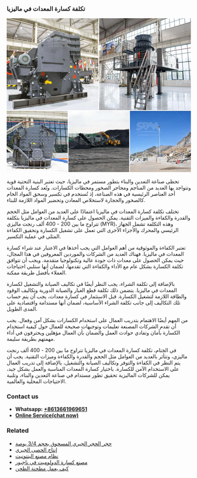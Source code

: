 <h3>تكلفة كسارة المعدات في ماليزيا</h3><img src='1701850778.jpg' alt=''><p>تحظى صناعة التعدين والبناء بتطور مستمر في ماليزيا، حيث تعتبر البنية التحتية قوية وتتواجد بها العديد من المناجم ومحاجر الصخور ومحطات الكسارات. وتُعد كسارة المعدات أحد العناصر الرئيسية في هذه الصناعة، إذ تُستخدم في تكسير وسحق المواد الخام كالصخور والحجارة لاستخلاص المعادن وتحضير المواد اللازمة للبناء.</p><p>تختلف تكلفة كسارة المعدات في ماليزيا اعتمادًا على العديد من العوامل مثل الحجم والقدرة والكفاءة والميزات التقنية. يمكن الحصول على كسارة المعدات في ماليزيا بتكلفة تتراوح ما بين 200 - 400 ألف رنجت ماليزي (MYR)، وهذه التكلفة تشمل الجهاز الرئيسي والمحرك والأجزاء الأخرى التي تعمل على تشغيل الكسارة وتحقيق الكفاءة المثلى في عملية التكسير.</p><p>تعتبر الكفاءة والموثوقية من أهم العوامل التي يجب أخذها في الاعتبار عند شراء كسارة المعدات في ماليزيا. فهناك العديد من الشركات والموردين المعروفين في هذا المجال، حيث يمكن الحصول على معدات ذات جودة عالية وتكنولوجيا متقدمة. ويجب أن تتوافق تكلفة الكسارة بشكل عام مع الأداء والكفاءة التي تقدمها، لضمان أنها ستلبي احتياجات العملاء بأفضل طريقة ممكنة.</p><p>بالإضافة إلى تكلفة الشراء، يجب النظر أيضًا في تكاليف الصيانة والتشغيل لكسارة المعدات في ماليزيا. يتضمن ذلك تكلفة قطع الغيار والصيانة الدورية وتكاليف الوقود والطاقة اللازمة لتشغيل الكسارة. قبل الاستثمار في كسارة معدات، يجب أن يتم حساب تلك التكاليف إلى جانب تكلفة الشراء الأساسية، لضمان أنها مستدامة واقتصادية على المدى الطويل.</p><p>من المهم أيضًا الاهتمام بتدريب العمال على استخدام الكسارات بشكل آمن وفعال. يجب أن تقدم الشركات المصنعة تعليمات وتوجيهات صحيحة للعمال حول كيفية استخدام الكسارة بأمان وتفادي حوادث العمل والضمان بأن العمال مؤهلين ويحترفون في أداء مهمتهم بطريقة سليمة.</p><p>في الختام، تكلفة كسارة المعدات في ماليزيا تتراوح ما بين 200 - 400 ألف رنجت ماليزي، وتتأثر بالعديد من العوامل مثل الحجم والقدرة والكفاءة وميزات التقنية. يجب أن يتم النظر في الكفاءة والتوفر وتكاليف الصيانة والتشغيل، بالإضافة إلى تدريب العمال على الاستخدام الآمن للكسارة. باختيار كسارة المعدات المناسبة والعمل بشكل جيد، يمكن للشركات الماليزية تحقيق تطور مستدام في صناعة التعدين والبناء، وتلبية الاحتياجات المحلية والعالمية.</p><h3>Contact us</h3><ul><li><strong>Whatsapp:&nbsp;<a href="https://wa.me/8613661969651">+8613661969651</a></strong></li><li><a href="https://swt.shibang-china.com/?git&amp;zhl&amp;تكلفة كسارة المعدات في ماليزيا"><strong>Online Service(chat now)</strong></a></li></ul><h3>Related</h3><ul><li><a href='حجر الحجر الجيري المسحوق بحجم 34 بوصة.md'>حجر الحجر الجيري المسحوق بحجم 3/4 بوصة</a></li><li><a href='إنتاج الحصى الجيري.md'>إنتاج الحصى الجيري</a></li><li><a href='نظام مصنع البنتونيت.md'>نظام مصنع البنتونيت</a></li><li><a href='مصنع كسارة الدولوميت في ناجبور.md'>مصنع كسارة الدولوميت في ناجبور</a></li><li><a href='كيف يعمل مطحنة الطحن.md'>كيف يعمل مطحنة الطحن</a></li></ul>